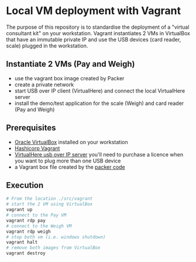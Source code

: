 # Local VM deployment with Vagrant

The purpose of this repository is to standardise the deployment of a "virtual consultant kit" on your workstation.
Vagrant instantiates 2 VMs in VirtualBox that have an immutable private IP and use the USB devices (card reader, scale) plugged in the workstation.

## Instantiate 2 VMs (Pay and Weigh)

 - use the vagrant box image created by Packer
 - create a private network
 - start USB over IP client (VirtualHere) and connect the local VirtualHere server
 - install the demo/test application for the scale (Weigh) and card reader (Pay and Weigh)


## Prerequisites

 - [Oracle VirtualBox](https://www.virtualbox.org/) installed on your workstation
 - [Hashicorp Vagrant](https://www.vagrantup.com/docs/installation)
 - [VirtualHere usb over IP server](https://www.virtualhere.com/windows_server_software) you'll need to purchase a licence when you want to plug more than one USB device
 - a Vagrant box file created by the [packer code](../packer/README.md)

## Execution

```powershell
# From the location ./src/vagrant
# start the 2 VM using VirtualBox
vagrant up
# connect to the Pay VM
vagrant rdp pay
# connect to the Weigh VM
vagrant rdp weigh
# stop both vm (i.e. windows shutdown)
vagrant halt 
# remove both images from VirtualBox
vagrant destroy
```
